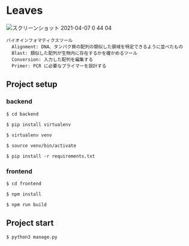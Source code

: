 # Leaves
![スクリーンショット 2021-04-07 0 44 04](https://user-images.githubusercontent.com/81544427/113739299-9e05a700-973a-11eb-9fca-df77191689cf.png)
```
バイオインフォマティクスツール
  Alignment: DNA、タンパク質の配列の類似した領域を特定できるように並べたもの
  Blast: 類似した配列が生物内に存在するかを確かめるツール
  Conversion: 入力した配列を編集する
  Primer: PCR に必要なプライマーを設計する
```
## Project setup
### backend
```
$ cd backend
```
```
$ pip install virtualenv
```
```
$ virtualenv venv
```
```
$ source venv/bin/activate 
```
```
$ pip install -r requirements.txt
```
### frontend
```
$ cd frontend
```
```
$ npm install
```
```
$ npm run build
```
## Project start
```
$ python3 manage.py 
```
